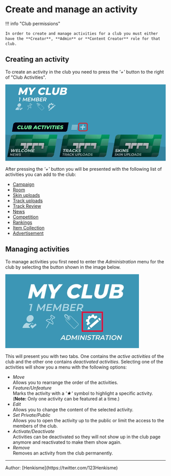 # Create and manage an activity


!!! info "Club permissions"

    In order to create and manage activities for a club you must either have the **Creator**, **Admin** or **Content Creator** role for that club.

## Creating an activity

To create an activity in the club you need to press the *'+'* button to the right of "Club Activities".

![Create Activity Button Image](../img/16_01_CreateActivityButton.webp)

After pressing the *'+'* button you will be presented with the following list of activities you can add to the club:

- [Campaign](/club/activities/campaign)
- [Room](/club/activities/campaign)
- [Skin uploads](/club/activities/skin-uploads)
- [Track uploads](/club/activities/track-uploads)
- [Track Review](/club/activities/track-review)
- [News](/club/activities/news)
- [Competition](/club/activities/competition)
- [Rankings](/club/activities/rankings)
- [Item Collection](/club/activities/item-collection)
- [Advertisement](/club/activities/advertisement)


## Managing activities

To manage activities you first need to enter the *Administration* menu for the club by selecting the button shown in the image below.

![Admin Mode Button Image](../img/16_02_EnterAdminMode.webp)

This will present you with two tabs. One contains the *active activities* of the club and the other one contains *deactivated activities*.
Selecting one of the activities will show you a menu with the following options: 

- *Move*</br>
Allows you to rearrange the order of the activities.
- *Feature/Unfeature*</br>
Marks the activity with a *'★'* symbol to highlight a specific activity. (**Note:** Only one activity can be featured at a time.)
- *Edit*</br>
Allows you to change the content of the selected activity.
- *Set Private/Public*</br>
Allows you to open the activity up to the public or limit the access to the members of the club.
- *Activate/Deactivate*</br>
Activities can be deactivated so they will not show up in the club page anymore and reactivated to make them show again.
- *Remove*</br>
Removes an activity from the club permanently.

<hr>
Author: [Henkisme](https://twitter.com/123Henkisme)